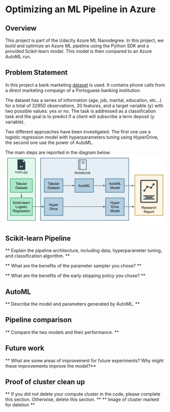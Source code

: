 # Optimizing an ML Pipeline in Azure

## Overview
This project is part of the Udacity Azure ML Nanodegree.
In this project, we build and optimize an Azure ML pipeline using the Python SDK and a provided Scikit-learn model.
This model is then compared to an Azure AutoML run.

## Problem Statement
In this project a bank marketing [dataset](<https://automlsamplenotebookdata.blob.core.windows.net/automl-sample-notebook-data/bankmarketing_train.csv>) is used.
It contains phone calls from a direct marketing compaign of a Portoguese banking institution.

The dataset has a series of information (age, job, marital, education, etc...) for a total of 32950 observations, 20 features, and a target variable (y)
with two possible values: yes or no.
The task is addressed as a classification task and the goal is to predict if a client will subscribe a term deposit (y variable).

Two different approaches have been investigated. The first one use a logistic regression model with hyperparameters tuning using HyperDrive,
the second one use the power of AutoML.

The main steps are reported in the diagram below:
![Steps](https://github.com/peppegili/1_Optimizing_an_ML_Pipeline_in_Azure/blob/master/img/problem_statement_steps.png)

## Scikit-learn Pipeline
** Explain the pipeline architecture, including data, hyperparameter tuning, and classification algorithm. **

** What are the benefits of the parameter sampler you chose? **

** What are the benefits of the early stopping policy you chose? **

## AutoML
** Describe the model and parameters generated by AutoML. **

## Pipeline comparison
** Compare the two models and their performance. **

## Future work
** What are some areas of improvement for future experiments? Why might these improvements improve the model?**

## Proof of cluster clean up
** If you did not delete your compute cluster in the code, please complete this section. Otherwise, delete this section. **
** Image of cluster marked for deletion **
